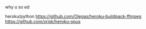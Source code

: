 why u so ed 

heroku/python
https://github.com/Olegas/heroku-buildpack-ffmpeg
https://github.com/xrisk/heroku-opus

